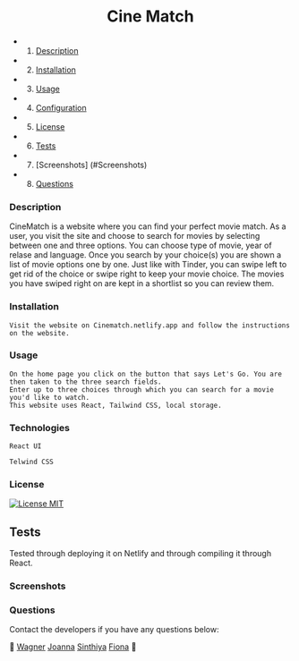  <h1 align="center">Cine Match</h1>


* 1. [Description](##Description)
* 2. [Installation](#Installation)
* 3. [Usage](#Usage)
* 4. [Configuration](#Configuration)
* 5. [License](#License)
* 6. [Tests](#Tests)
* 7. [Screenshots] (#Screenshots)
* 8. [Questions](##Questions)

### Description 

CineMatch is a website where you can find your perfect movie match. As a user, you visit the site and choose to search for movies by selecting between one and three    options. You can choose type of movie, year of relase and language. 
Once you search by your choice(s) you are shown a list of movie options one by one. Just like with Tinder, you can swipe left to get rid of the choice or swipe right to keep your movie choice.
The movies you have swiped right on are kept in a shortlist so you can review them. 

### Installation
    
    Visit the website on Cinematch.netlify.app and follow the instructions on the website.

### Usage
    
    On the home page you click on the button that says Let's Go. You are then taken to the three search fields.
    Enter up to three choices through which you can search for a movie you'd like to watch.
    This website uses React, Tailwind CSS, local storage. 
   
### Technologies
    
`React UI`

`Telwind CSS`

### License

[![License MIT](https://img.shields.io/badge/License-MIT-yellow.svg)](https://opensource.org/licenses/MIT)

## Tests

Tested through deploying it on Netlify and through compiling it through React.

### Screenshots

    
### Questions
Contact the developers if you have any questions below:

📧 [Wagner](mailto:) 
[Joanna](jo.stillawake@gmail.com)
[Sinthiya](mailto:sinthiya.islamjuly35@gmail.com) 
[Fiona](mailto:) 📧
